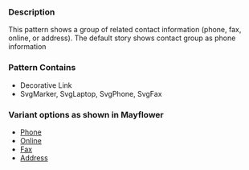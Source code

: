 ### Description
This pattern shows a group of related contact information (phone, fax, online, or address).
The default story shows contact group as phone information

### Pattern Contains
* Decorative Link
* SvgMarker, SvgLaptop, SvgPhone, SvgFax

### Variant options as shown in Mayflower
* [Phone](https://mayflower.digital.mass.gov/patternlab/?p=molecules-contact-group)
* [Online](https://mayflower.digital.mass.gov/patternlab/?p=molecules-contact-group-as-online)
* [Fax](https://mayflower.digital.mass.gov/patternlab/?p=molecules-contact-group-as-fax)
* [Address](https://mayflower.digital.mass.gov/patternlab/?p=molecules-contact-group-as-address)
